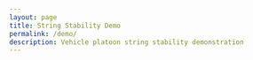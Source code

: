 ```yaml
---
layout: page
title: String Stability Demo
permalink: /demo/
description: Vehicle platoon string stability demonstration
---
```


<!-- Load React and ReactDOM -->
<script src="https://unpkg.com/react@18/umd/react.development.js" crossorigin></script>
<script src="https://unpkg.com/react-dom@18/umd/react-dom.development.js" crossorigin></script>

<!-- Create container -->
<div id="string-stability-component"></div>

<!-- Load your bundled component -->
<script src="/assets/js/bundle.js"></script>